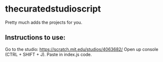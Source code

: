 # thecuratedstudioscript
Pretty much adds the projects for you.

## Instructions to use:
Go to the studio: https://scratch.mit.edu/studios/4063682/
Open up console (CTRL + SHIFT + J).
Paste in index.js code.
